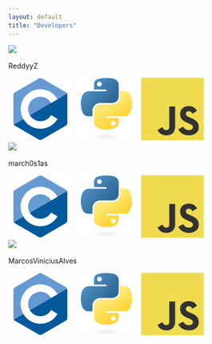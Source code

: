 ```yaml
---
layout: default
title: "Developers"
---
```


<link rel="stylesheet" href="{{ '/assets/css/developers.css?v=' | append: site.github.build_revision | relative_url }}">

<div class="developer">
  <img src="https://avatars3.githubusercontent.com/u/41487053?s=460&u=cf1101383e61bd28a56859e225e135ccee62be8d" class="profile">
  <p class="name"> ReddyyZ </p>
  <div class="languages">
    <img src="assets/img/c.png">
    <img src="assets/img/python.png">
    <img src="assets/img/javascript.png">
  </div>
</div>

<div class="developer">
  <img src="https://avatars0.githubusercontent.com/u/44043159?s=460&u=bdf72643d055e86f1e662e53a70138502442e554" class="profile">
  <p class="name"> march0s1as </p>
  <div class="languages">
    <img src="assets/img/c.png">
    <img src="assets/img/python.png">
    <img src="assets/img/javascript.png">
  </div>
</div>

<div class="developer">
  <img src="https://avatars1.githubusercontent.com/u/56635344?s=460&u=f63a0a15a0619d63df4c2b6ea2e36992a4321b10" class="profile">
  <p class="name1"> MarcosViniciusAlves </p>
  <div class="languages">
    <img src="assets/img/c.png">
    <img src="assets/img/python.png">
    <img src="assets/img/javascript.png">
  </div>
</div>
